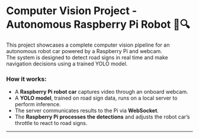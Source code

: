 # Computer Vision Project - Autonomous Raspberry Pi Robot 🚗🔍

This project showcases a complete computer vision pipeline for an autonomous robot car powered by a Raspberry Pi and webcam.  
The system is designed to detect road signs in real time and make navigation decisions using a trained YOLO model.  

### How it works:
- A **Raspberry Pi robot car** captures video through an onboard webcam.  
- A **YOLO model**, trained on road sign data, runs on a local server to perform inference.  
- The server communicates results to the Pi via **WebSocket**.  
- The **Raspberry Pi processes the detections** and adjusts the robot car’s throttle to react to road signs.  
   
****
